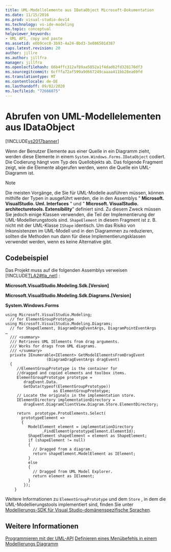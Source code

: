 ```yaml
---
title: UML-Modellelemente aus IDataObject Microsoft-Dokumentation
ms.date: 11/15/2016
ms.prod: visual-studio-dev14
ms.technology: vs-ide-modeling
ms.topic: conceptual
helpviewer_keywords:
- UML API, copy and paste
ms.assetid: e0b9cec8-3b93-4a24-8bd3-3e086501d387
caps.latest.revision: 20
author: jillre
ms.author: jillfra
manager: jillfra
ms.openlocfilehash: 66b4ffc312af89aa5852a1f4dad62fd328176df3
ms.sourcegitcommit: 6cfffa72af599a9d667249caaaa411bb28ea69fd
ms.translationtype: MT
ms.contentlocale: de-DE
ms.lasthandoff: 09/02/2020
ms.locfileid: "72666075"
---
```

# <a name="get-uml-model-elements-from-idataobject"></a>Abrufen von UML-Modellelementen aus IDataObject
[!INCLUDE[vs2017banner](../includes/vs2017banner.md)]

Wenn der Benutzer Elemente aus einer Quelle in ein Diagramm zieht, werden diese Elemente in einem `System.Windows.Forms.IDataObject` codiert. Die Codierung hängt vom Typ des Quellobjekts ab. Das folgende Fragment zeigt, wie die Elemente abgerufen werden, wenn die Quelle ein UML-Diagramm ist.

> [!NOTE]
> Die meisten Vorgänge, die Sie für UML-Modelle ausführen müssen, können mithilfe der Typen in ausgeführt werden, die in den Assemblys " **Microsoft. VisualStudio. Uml. Interfaces** " und " **Microsoft. VisualStudio. architecturetools. Extensibility**" definiert sind. Zu diesem Zweck müssen Sie jedoch einige Klassen verwenden, die Teil der Implementierung der UML-Modellierungstools sind. `ShapeElement` in diesem Fragment ist z. B. nicht mit der UML-Klasse `IShape` identisch. Um das Risiko von Inkonsistenzen im UML-Modell und in den Diagrammen zu reduzieren, sollten die Methoden nun dann für diese Implementierungsklassen verwendet werden, wenn es keine Alternative gibt.

## <a name="code-sample"></a>Codebeispiel
 Das Projekt muss auf die folgenden Assemblys verweisen [!INCLUDE[TLA2#tla_net](../includes/tla2sharptla-net-md.md)] :

 **Microsoft.VisualStudio.Modeling.Sdk.[Version]**

 **Microsoft.VisualStudio.Modeling.Sdk.Diagrams.[Version]**

 **System.Windows.Forms**

```
using Microsoft.VisualStudio.Modeling;
  // for ElementGroupPrototype
using Microsoft.VisualStudio.Modeling.Diagrams;
  // for ShapeElement, DiagramDragEventArgs, DiagramPointEventArgs
… 
  /// <summary>
  /// Retrieves UML IElements from drag arguments.
  /// Works for drags from UML diagrams.
  /// </summary>
  private IEnumerable<IElement> GetModelElementsFromDragEvent
                  (DiagramDragEventArgs dragEvent)
  {
     //ElementGroupPrototype is the container for
     //dragged and copied elements and toolbox items.
     ElementGroupPrototype prototype =
        dragEvent.Data.
        GetData(typeof(ElementGroupPrototype))
                     as ElementGroupPrototype;
     // Locate the originals in the implementation store.
     IElementDirectory implementationDirectory =
        dragEvent.DiagramClientView.Diagram.Store.ElementDirectory;

     return  prototype.ProtoElements.Select(
       prototypeElement =>
       {
          ModelElement element = implementationDirectory
                .FindElement(prototypeElement.ElementId);
          ShapeElement shapeElement = element as ShapeElement;
          if (shapeElement != null)
          {
            // Dragged from a diagram.
            return shapeElement.ModelElement as IElement;
          }
          else
          {
            // Dragged from UML Model Explorer.
            return element as IElement;
          }
        });
    }
```

 Weitere Informationen zu `ElementGroupPrototype` und dem `Store` , in dem die UML-Modellierungstools implementiert sind, finden Sie unter [Modellierungs-SDK für Visual Studio-domänenspezifische Sprachen](../modeling/modeling-sdk-for-visual-studio-domain-specific-languages.md).

## <a name="see-also"></a>Weitere Informationen
 [Programmieren mit der UML-API](../modeling/programming-with-the-uml-api.md) [Definieren eines Menübefehls in einem Modellierungs Diagramm](../modeling/define-a-menu-command-on-a-modeling-diagram.md)
